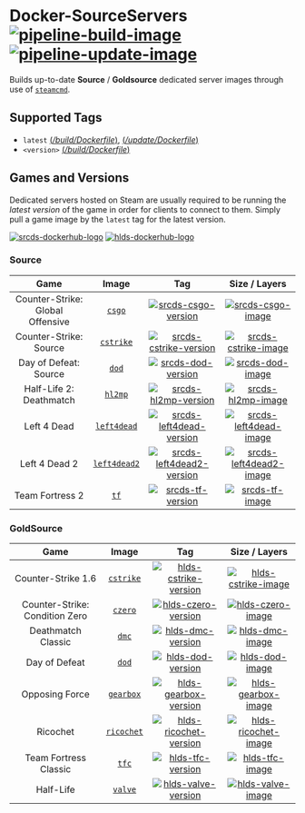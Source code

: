 # Docker-SourceServers [![pipeline-build-image][]][pipeline-build-site] [![pipeline-update-image][]][pipeline-update-site]

[pipeline-build-image]: https://img.shields.io/azure-devops/build/startersclan/docker-sourceservers/2/build.svg?label=Build&logo=&color=brightgreen&style=flat-square
[pipeline-build-site]: https://dev.azure.com/startersclan/docker-sourceservers/_build?definitionId=2
[pipeline-update-image]: https://img.shields.io/azure-devops/build/startersclan/docker-sourceservers/3/update.svg?label=Update&logo&color=brightgreen&style=flat-square
[pipeline-update-site]: https://dev.azure.com/startersclan/docker-sourceservers/_build?definitionId=3

Builds up-to-date **Source** / **Goldsource** dedicated server images through use of [`steamcmd`](https://github.com/startersclan/docker-steamcmd).

## Supported Tags

* `latest` [(*/build/Dockerfile*)](https://github.com/startersclan/docker-sourceservers/blob/github/build/Dockerfile), [(*/update/Dockerfile*)](https://github.com/startersclan/docker-sourceservers/blob/github/update/Dockerfile)
* `<version>` [(*/build/Dockerfile*)](https://github.com/startersclan/docker-sourceservers/blob/github/build/Dockerfile)

## Games and Versions

Dedicated servers hosted on Steam are usually required to be running the *latest version* of the game in order for clients to connect to them. Simply pull a game image by the `latest` tag for the latest version.

[![srcds-dockerhub-logo][]][srcds-dockerhub-link] [![hlds-dockerhub-logo][]][hlds-dockerhub-link]

[srcds-dockerhub-logo]: https://img.shields.io/badge/docker%20hub-sourceservers-blue.svg?logo=docker&logoColor=2596EC&color=FFA722&label=&labelColor=&style=popout-square
[srcds-dockerhub-link]: https://hub.docker.com/u/sourceservers
[hlds-dockerhub-logo]: https://img.shields.io/badge/docker%20hub-goldsourceservers-blue.svg?logo=docker&logoColor=2596EC&color=FF6917&label=&labelColor=&style=popout-square
[hlds-dockerhub-link]: https://hub.docker.com/u/goldsourceservers

### Source

| Game | Image | Tag | Size / Layers |
|:-:|:-:|:-:|:-:|
| Counter-Strike: Global Offensive | [`csgo`][srcds-csgo-dockerhub-link] | [![srcds-csgo-version][]][srcds-csgo-link] | [![srcds-csgo-image][]][srcds-csgo-link] |
| Counter-Strike: Source | [`cstrike`][srcds-cstrike-dockerhub-link] | [![srcds-cstrike-version][]][srcds-cstrike-link] | [![srcds-cstrike-image][]][srcds-cstrike-link] |
| Day of Defeat: Source | [`dod`][srcds-dod-dockerhub-link] | [![srcds-dod-version][]][srcds-dod-link] | [![srcds-dod-image][]][srcds-dod-link] |
| Half-Life 2: Deathmatch | [`hl2mp`][srcds-hl2mp-dockerhub-link] | [![srcds-hl2mp-version][]][srcds-hl2mp-link] | [![srcds-hl2mp-image][]][srcds-hl2mp-link] |
| Left 4 Dead | [`left4dead`][srcds-left4dead-dockerhub-link] | [![srcds-left4dead-version][]][srcds-left4dead-link] | [![srcds-left4dead-image][]][srcds-left4dead-link] |
| Left 4 Dead 2 | [`left4dead2`][srcds-left4dead2-dockerhub-link] | [![srcds-left4dead2-version][]][srcds-left4dead2-link] | [![srcds-left4dead2-image][]][srcds-left4dead2-link] |
| Team Fortress 2 | [`tf`][srcds-tf-dockerhub-link] | [![srcds-tf-version][]][srcds-tf-link] | [![srcds-tf-image][]][srcds-tf-link] |

[srcds-csgo-dockerhub-link]: https://hub.docker.com/r/sourceservers/csgo
[srcds-csgo-version]: https://images.microbadger.com/badges/version/sourceservers/csgo.svg
[srcds-csgo-image]: https://images.microbadger.com/badges/image/sourceservers/csgo.svg
[srcds-csgo-link]: https://microbadger.com/images/sourceservers/csgo

[srcds-cstrike-dockerhub-link]: https://hub.docker.com/r/sourceservers/cstrike
[srcds-cstrike-version]: https://images.microbadger.com/badges/version/sourceservers/cstrike.svg
[srcds-cstrike-image]: https://images.microbadger.com/badges/image/sourceservers/cstrike.svg
[srcds-cstrike-link]: https://microbadger.com/images/sourceservers/cstrike

[srcds-dod-dockerhub-link]: https://hub.docker.com/r/sourceservers/dod
[srcds-dod-version]: https://images.microbadger.com/badges/version/sourceservers/dod.svg
[srcds-dod-image]: https://images.microbadger.com/badges/image/sourceservers/dod.svg
[srcds-dod-link]: https://microbadger.com/images/sourceservers/dod

[srcds-hl2mp-dockerhub-link]: https://hub.docker.com/r/sourceservers/hl2mp
[srcds-hl2mp-version]: https://images.microbadger.com/badges/version/sourceservers/hl2mp.svg
[srcds-hl2mp-image]: https://images.microbadger.com/badges/image/sourceservers/hl2mp.svg
[srcds-hl2mp-link]: https://microbadger.com/images/sourceservers/hl2mp

[srcds-left4dead-dockerhub-link]: https://hub.docker.com/r/sourceservers/left4dead
[srcds-left4dead-version]: https://images.microbadger.com/badges/version/sourceservers/left4dead.svg
[srcds-left4dead-image]: https://images.microbadger.com/badges/image/sourceservers/left4dead.svg
[srcds-left4dead-link]: https://microbadger.com/images/sourceservers/left4dead

[srcds-left4dead2-dockerhub-link]: https://hub.docker.com/r/sourceservers/left4dead2
[srcds-left4dead2-version]: https://images.microbadger.com/badges/version/sourceservers/left4dead2.svg
[srcds-left4dead2-image]: https://images.microbadger.com/badges/image/sourceservers/left4dead2.svg
[srcds-left4dead2-link]: https://microbadger.com/images/sourceservers/left4dead2

[srcds-tf-dockerhub-link]: https://hub.docker.com/r/sourceservers/tf
[srcds-tf-version]: https://images.microbadger.com/badges/version/sourceservers/tf.svg
[srcds-tf-image]: https://images.microbadger.com/badges/image/sourceservers/tf.svg
[srcds-tf-link]: https://microbadger.com/images/sourceservers/tf

### GoldSource

| Game | Image | Tag | Size / Layers |
|:-:|:-:|:-:|:-:|
| Counter-Strike 1.6 | [`cstrike`][hlds-cstrike-dockerhub-link] | [![hlds-cstrike-version][]][hlds-cstrike-link] | [![hlds-cstrike-image][]][hlds-cstrike-link] |
| Counter-Strike: Condition Zero | [`czero`][hlds-czero-dockerhub-link] | [![hlds-czero-version][]][hlds-czero-link] | [![hlds-czero-image][]][hlds-czero-link] |
| Deathmatch Classic | [`dmc`][hlds-dmc-dockerhub-link] | [![hlds-dmc-version][]][hlds-dmc-link] | [![hlds-dmc-image][]][hlds-dmc-link] |
| Day of Defeat | [`dod`][hlds-dod-dockerhub-link] | [![hlds-dod-version][]][hlds-dod-link] | [![hlds-dod-image][]][hlds-dod-link] |
| Opposing Force | [`gearbox`][hlds-gearbox-dockerhub-link] | [![hlds-gearbox-version][]][hlds-gearbox-link] | [![hlds-gearbox-image][]][hlds-gearbox-link] |
| Ricochet | [`ricochet`][hlds-ricochet-dockerhub-link] | [![hlds-ricochet-version][]][hlds-ricochet-link] | [![hlds-ricochet-image][]][hlds-ricochet-link] |
| Team Fortress Classic | [`tfc`][hlds-tfc-dockerhub-link] | [![hlds-tfc-version][]][hlds-tfc-link] | [![hlds-tfc-image][]][hlds-tfc-link] |
| Half-Life | [`valve`][hlds-valve-dockerhub-link] | [![hlds-valve-version][]][hlds-valve-link] | [![hlds-valve-image][]][hlds-valve-link] |

[hlds-cstrike-dockerhub-link]: https://hub.docker.com/r/goldsourceservers/cstrike
[hlds-cstrike-version]: https://images.microbadger.com/badges/version/goldsourceservers/cstrike.svg
[hlds-cstrike-image]: https://images.microbadger.com/badges/image/goldsourceservers/cstrike.svg
[hlds-cstrike-link]: https://microbadger.com/images/goldsourceservers/cstrike

[hlds-czero-dockerhub-link]: https://hub.docker.com/r/goldsourceservers/czero
[hlds-czero-version]: https://images.microbadger.com/badges/version/goldsourceservers/czero.svg
[hlds-czero-image]: https://images.microbadger.com/badges/image/goldsourceservers/czero.svg
[hlds-czero-link]: https://microbadger.com/images/goldsourceservers/czero

[hlds-dmc-dockerhub-link]: https://hub.docker.com/r/goldsourceservers/dmc
[hlds-dmc-version]: https://images.microbadger.com/badges/version/goldsourceservers/dmc.svg
[hlds-dmc-image]: https://images.microbadger.com/badges/image/goldsourceservers/dmc.svg
[hlds-dmc-link]: https://microbadger.com/images/goldsourceservers/dmc

[hlds-dod-dockerhub-link]: https://hub.docker.com/r/goldsourceservers/dod
[hlds-dod-version]: https://images.microbadger.com/badges/version/goldsourceservers/dod.svg
[hlds-dod-image]: https://images.microbadger.com/badges/image/goldsourceservers/dod.svg
[hlds-dod-link]: https://microbadger.com/images/goldsourceservers/dod

[hlds-gearbox-dockerhub-link]: https://hub.docker.com/r/goldsourceservers/gearbox
[hlds-gearbox-version]: https://images.microbadger.com/badges/version/goldsourceservers/gearbox.svg
[hlds-gearbox-image]: https://images.microbadger.com/badges/image/goldsourceservers/gearbox.svg
[hlds-gearbox-link]: https://microbadger.com/images/goldsourceservers/gearbox

[hlds-ricochet-dockerhub-link]: https://hub.docker.com/r/goldsourceservers/ricochet
[hlds-ricochet-version]: https://images.microbadger.com/badges/version/goldsourceservers/ricochet.svg
[hlds-ricochet-image]: https://images.microbadger.com/badges/image/goldsourceservers/ricochet.svg
[hlds-ricochet-link]: https://microbadger.com/images/goldsourceservers/ricochet

[hlds-tfc-dockerhub-link]: https://hub.docker.com/r/goldsourceservers/tfc
[hlds-tfc-version]: https://images.microbadger.com/badges/version/goldsourceservers/tfc.svg
[hlds-tfc-image]: https://images.microbadger.com/badges/image/goldsourceservers/tfc.svg
[hlds-tfc-link]: https://microbadger.com/images/goldsourceservers/tfc

[hlds-valve-dockerhub-link]: https://hub.docker.com/r/goldsourceservers/valve
[hlds-valve-version]: https://images.microbadger.com/badges/version/goldsourceservers/valve.svg
[hlds-valve-image]: https://images.microbadger.com/badges/image/goldsourceservers/valve.svg
[hlds-valve-link]: https://microbadger.com/images/goldsourceservers/valve